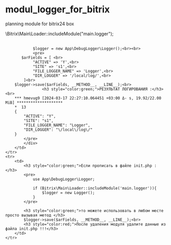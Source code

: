 # modul_logger_for_bitrix
planning module for bitrix24 box
<tr>
        <td>
            <div>
                \Bitrix\Main\Loader::includeModule("main.logger"); <br><br>

                $logger = new App\DebugLogger\Logger();<br><br>
                <pre>
           $arFields = [ <br>
                "ACTIVE" => 'Y',<br>
                "SITE" => 's1',<br>
                "FILE_LOGGER_NAME" => 'Logger',<br>
                "DIR_LOGGER" => '/local/log/',<br>
            ]<br>
        $logger->save($arFields, __METHOD__, __LINE__);<br>
                    <h3 style="color:green;">РЕЗУЛЬТАТ ЛОГИРОВАНИЯ :</h3><br>
        *** hmevug9 [2024-03-17 22:27:10.064451 +03:00 Δ- s, 19.92/22.00 MiB] ********************
        *  13
        {
            "ACTIVE": "Y",
            "SITE": "s1",
            "FILE_LOGGER_NAME": "Logger",
            "DIR_LOGGER": "\/local\/log\/"
        }
            </pre>
            </div>
        </td>
    </tr>
    <tr>
        <td>
            <h3 style="color:green;">Если прописать в файле init.php : </h3>
            <pre>
                use App\DebugLogger\Logger;

                if (Bitrix\Main\Loader::includeModule('main.logger')){
                    $logger = new Logger();
                }
            </pre>

            <h3 style="color:green;">то можете использовать в любом месте просто вызывая метод </h3>
            $logger->save($arFields, __METHOD__, __LINE__);<br>
            <h3 style="color:red;">После удаления модуля удалите данные из файла init.php !!!</h3>
        </td>
    </tr>
